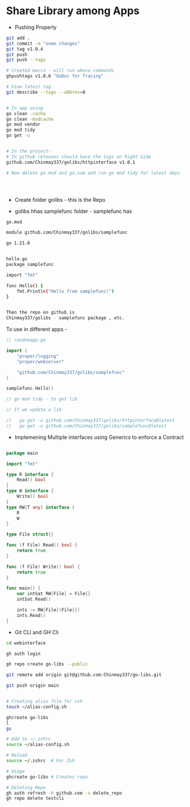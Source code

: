 # Share Library among Apps

- Pushing Properly

```bash
git add .
git commit -m "some changes"
git tag v1.0.4
git push
git push --tags

# Created macro - will run above commands
ghpushtags v1.0.6 "GoDoc for Tracing"

# View latest tag
git describe --tags --abbrev=0


# In app using
go clean -cache
go clean -modcache
go mod vendor
go mod tidy
go get -u


# In the project-
# In github releases should have the tags on Right Side
github.com/Chinmay337/golibs/httpinterface v1.0.1

# Now delete go.mod and go.sum and run go mod tidy for latest deps





```

- Create folder golibs - this is the Repo

- golibs hhas samplefunc folder - samplefunc has

```bash
go.mod

module github.com/Chinmay337/golibs/samplefunc

go 1.21.0


hello.go
package samplefunc

import "fmt"

func Hello() {
	fmt.Println("Hello from samplefunc!")
}


Then the repo on github is
Chinmay337/golibs - samplefunc package , etc.


```

To use in different apps -

```go
// randomapp.go

import (
	"proper/logging"
	"proper/webserver"

	"github.com/Chinmay337/golibs/samplefunc"
)

samplefunc.Hello()

// go mod tidy - to get lib

// If we update a lib

//   go get -u github.com/Chinmay337/golibs/httpinterface@latest
//   go get -u github.com/Chinmay337/golibs/samplefunc@latest
```

- Implemening Multiple interfaces using Generics to enforce a Contract

```go

package main

import "fmt"

type R interface {
	Read() bool
}
type W interface {
	Write() bool
}
type RW[T any] interface {
	R
	W
}

type File struct{}

func (f File) Read() bool {
	return true
}

func (f File) Write() bool {
	return true
}

func main() {
	var intSat RW[File] = File{}
	intSat.Read()

	ints := RW[File](File{})
	ints.Read()
}


```

- Git CLI and GH Cli

```bash
cd webinterface

gh auth login

gh repo create go-libs --public

git remote add origin git@github.com:Chinmay337/go-libs.git

git push origin main


# Creating alias file for zsh
touch ~/alias-config.sh

ghcreate go-libs
l
gs

# Add to ~/.zshrc
source ~/alias-config.sh

# Reload
source ~/.zshrc  # For Zsh

# Usage
ghcreate go-libs # Creates repo

# Deleting Repo
gh auth refresh -h github.com -s delete_repo
gh repo delete testcli
```
